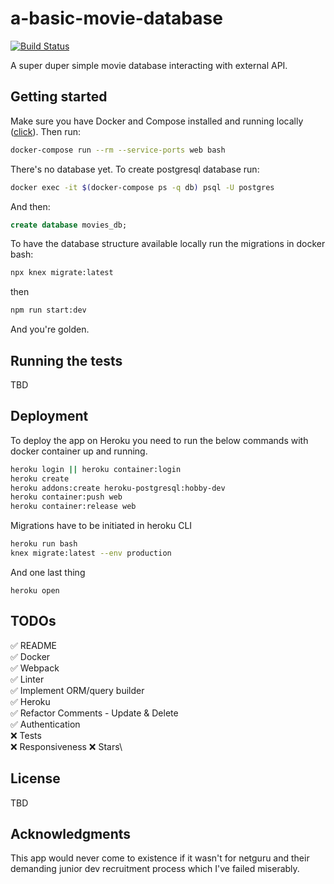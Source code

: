 # a-basic-movie-database

[![Build Status](https://travis-ci.com/slawinski/a-basic-movie-database.svg?branch=master)](https://travis-ci.com/slawinski/a-basic-movie-database)

A super duper simple movie database interacting with external API.

## Getting started

Make sure you have Docker and Compose installed and running locally ([click](https://www.docker.com)). Then run:

```bash
docker-compose run --rm --service-ports web bash
```

There's no database yet. To create postgresql database run:

```bash
docker exec -it $(docker-compose ps -q db) psql -U postgres
```

And then:

```sql
create database movies_db;
```

To have the database structure available locally run the migrations in docker bash:

```bash
npx knex migrate:latest
```

then

```bash
npm run start:dev
```

And you're golden.

## Running the tests

TBD

## Deployment

To deploy the app on Heroku you need to run the below commands with docker container up and running.

```bash
heroku login || heroku container:login
heroku create
heroku addons:create heroku-postgresql:hobby-dev
heroku container:push web
heroku container:release web
```

Migrations have to be initiated in heroku CLI

```bash
heroku run bash
knex migrate:latest --env production
```

And one last thing

```
heroku open
```

## TODOs

✅ README\
✅ Docker\
✅ Webpack\
✅ Linter\
✅ Implement ORM/query builder\
✅ Heroku\
✅ Refactor Comments - Update & Delete\
✅ Authentication\
❌ Tests\
❌ Responsiveness
❌ Stars\

## License

TBD

## Acknowledgments

This app would never come to existence if it wasn't for netguru and their demanding junior dev recruitment process which I've failed miserably.
